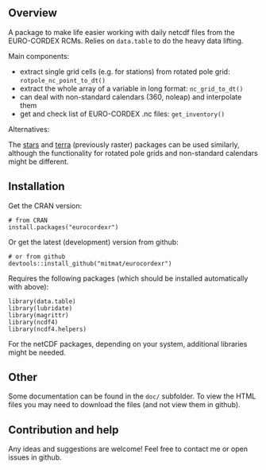 ## Overview


A package to make life easier working with daily netcdf files from the EURO-CORDEX RCMs. Relies on `data.table` to do the heavy data lifting.

Main components:

  - extract single grid cells (e.g. for stations) from rotated pole grid: `rotpole_nc_point_to_dt()`
  - extract the whole array of a variable in long format: `nc_grid_to_dt()`
  - can deal with non-standard calendars (360, noleap) and interpolate them
  - get and check list of EURO-CORDEX .nc files: `get_inventory()`

Alternatives:

The [stars](https://CRAN.R-project.org/package=stars) and [terra](https://CRAN.R-project.org/package=terra) (previously raster) packages can be used similarly, although the functionality for rotated pole grids and non-standard calendars might be different.
 
## Installation

Get the CRAN version:

```{r}
# from CRAN
install.packages("eurocordexr")
```


Or get the latest (development) version from github:

```{r}
# or from github
devtools::install_github("mitmat/eurocordexr")
```

Requires the following packages (which should be installed automatically with above):

```{r}
library(data.table)
library(lubridate)
library(magrittr)
library(ncdf4)
library(ncdf4.helpers)
```
    

For the netCDF packages, depending on your system, additional libraries might be needed.

## Other
    
Some documentation can be found in the `doc/` subfolder. To view the HTML files you may need to download the files (and not view them in github).

## Contribution and help

Any ideas and suggestions are welcome! Feel free to contact me or open issues in github.




